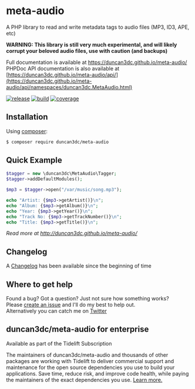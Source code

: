 # meta-audio
A PHP library to read and write metadata tags to audio files (MP3, ID3, APE, etc)

__WARNING: This library is still very much experimental, and will likely corrupt your beloved audio files, use with caution (and backups)__

Full documentation is available at https://duncan3dc.github.io/meta-audio/  
PHPDoc API documentation is also available at [https://duncan3dc.github.io/meta-audio/api/](https://duncan3dc.github.io/meta-audio/api/namespaces/duncan3dc.MetaAudio.html)  

[![release](https://poser.pugx.org/duncan3dc/meta-audio/version.svg)](https://packagist.org/packages/duncan3dc/meta-audio)
[![build](https://travis-ci.org/duncan3dc/meta-audio.svg?branch=master)](https://travis-ci.org/duncan3dc/meta-audio)
[![coverage](https://codecov.io/gh/duncan3dc/meta-audio/graph/badge.svg)](https://codecov.io/gh/duncan3dc/meta-audio)


## Installation
Using [composer](https://packagist.org/packages/duncan3dc/meta-audio):
```bash
$ composer require duncan3dc/meta-audio
```


## Quick Example
```php
$tagger = new \duncan3dc\MetaAudio\Tagger;
$tagger->addDefaultModules();

$mp3 = $tagger->open("/var/music/song.mp3");

echo "Artist: {$mp3->getArtist()}\n";
echo "Album: {$mp3->getAlbum()}\n";
echo "Year: {$mp3->getYear()}\n";
echo "Track No: {$mp3->getTrackNumber()}\n";
echo "Title: {$mp3->getTitle()}\n";
```

_Read more at http://duncan3dc.github.io/meta-audio/_  


## Changelog
A [Changelog](CHANGELOG.md) has been available since the beginning of time


## Where to get help
Found a bug? Got a question? Just not sure how something works?  
Please [create an issue](//github.com/duncan3dc/meta-audio/issues) and I'll do my best to help out.  
Alternatively you can catch me on [Twitter](https://twitter.com/duncan3dc)


## duncan3dc/meta-audio for enterprise

Available as part of the Tidelift Subscription

The maintainers of duncan3dc/meta-audio and thousands of other packages are working with Tidelift to deliver commercial support and maintenance for the open source dependencies you use to build your applications. Save time, reduce risk, and improve code health, while paying the maintainers of the exact dependencies you use. [Learn more.](https://tidelift.com/subscription/pkg/packagist-duncan3dc-meta-audio?utm_source=packagist-duncan3dc-meta-audio&utm_medium=referral&utm_campaign=readme)
